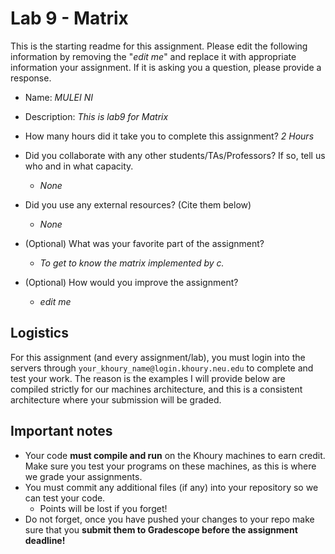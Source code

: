 # Lab 9 - Matrix

This is the starting readme for this assignment.  Please edit the following information by removing the "*edit me*" and replace it with appropriate information your assignment. If it is asking you a question, please provide a response.

- Name: *MULEI NI*

- Description: *This is lab9 for Matrix*

- How many hours did it take you to complete this assignment? *2 Hours*

- Did you collaborate with any other students/TAs/Professors? If so, tell us who and in what capacity.
  - *None*

- Did you use any external resources? (Cite them below)
  - *None*

- (Optional) What was your favorite part of the assignment? 

  - *To get to know the matrix implemented by c.*

- (Optional) How would you improve the assignment? 
  - *edit me*

## Logistics

For this assignment (and every assignment/lab), you must login into the servers through `your_khoury_name@login.khoury.neu.edu` to complete and test your work. The reason is the examples I will provide below are compiled strictly for our machines architecture, and this is a consistent architecture where your submission will be graded.

## Important notes

* Your code **must compile and run** on the Khoury machines to earn credit. Make sure you test your programs on these machines, as this is where we grade your assignments.
* You must commit any additional files (if any) into your repository so we can test your code.
  * Points will be lost if you forget!
* Do not forget, once you have pushed your changes to your repo make sure that you **submit them to Gradescope before the assignment deadline!**

